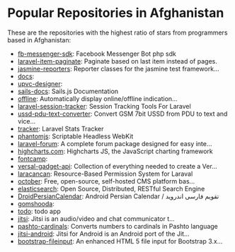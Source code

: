 # Popular Repositories in Afghanistan

These are the repositories with the highest ratio of stars from programmers based in Afghanistan:

- [fb-messenger-sdk](https://github.com/tgallice/fb-messenger-sdk): Facebook Messenger Bot php sdk
- [laravel-item-paginate](https://github.com/Askedio/laravel-item-paginate): Paginate based on last item instead of pages.
- [jasmine-reporters](https://github.com/larrymyers/jasmine-reporters): Reporter classes for the jasmine test framework...
- [docs](https://github.com/laravel/docs): 
- [upvc-designer](https://github.com/alibghz/upvc-designer): 
- [sails-docs](https://github.com/miladmehraban/sails-docs): Sails.js Documentation
- [offline](https://github.com/hamedmehryar/offline): Automatically display online/offline indication...
- [laravel-session-tracker](https://github.com/hamedmehryar/laravel-session-tracker): Session Tracking Tools For Laravel
- [ussd-pdu-text-converter](https://github.com/DarushDev/ussd-pdu-text-converter): Convert GSM 7bit USSD from PDU to text and vice...
- [tracker](https://github.com/hamedmehryar/tracker): Laravel Stats Tracker
- [phantomjs](https://github.com/hamedmehryar/phantomjs): Scriptable Headless WebKit
- [laravel-forum](https://github.com/hamedmehryar/laravel-forum): A complete forum package designed for easy inte...
- [highcharts.com](https://github.com/hamedmehryar/highcharts.com): Highcharts JS, the JavaScript charting framework
- [fontcamp](https://github.com/hamidsafdari/fontcamp): 
- [versal-gadget-api](https://github.com/MYBAHAR/versal-gadget-api): Collection of everything needed to create a Ver...
- [laracancan](https://github.com/hamedmehryar/laracancan): Resource-Based Permission System for Laraval
- [october](https://github.com/hamedmehryar/october): Free, open-source, self-hosted CMS platform bas...
- [elasticsearch](https://github.com/hamedmehryar/elasticsearch): Open Source, Distributed, RESTful Search Engine
- [DroidPersianCalendar](https://github.com/hamidsafdari/DroidPersianCalendar): Android Persian Calendar / تقویم فارسی اندروید
- [gomshooda](https://github.com/hamidullahamid/gomshooda): 
- [todo](https://github.com/murteza77/todo): todo app
- [jitsi](https://github.com/hamedmehryar/jitsi): Jitsi is an audio/video and chat communicator t...
- [pashto-cardinals](https://github.com/SadafWaziry/pashto-cardinals): Converts numbers to cardinals in Pashto language
- [jitsi-android](https://github.com/hamedmehryar/jitsi-android): Jitsi for Android is an Android port of the Jit...
- [bootstrap-fileinput](https://github.com/hamedmehryar/bootstrap-fileinput): An enhanced HTML 5 file input for Bootstrap 3.x...
